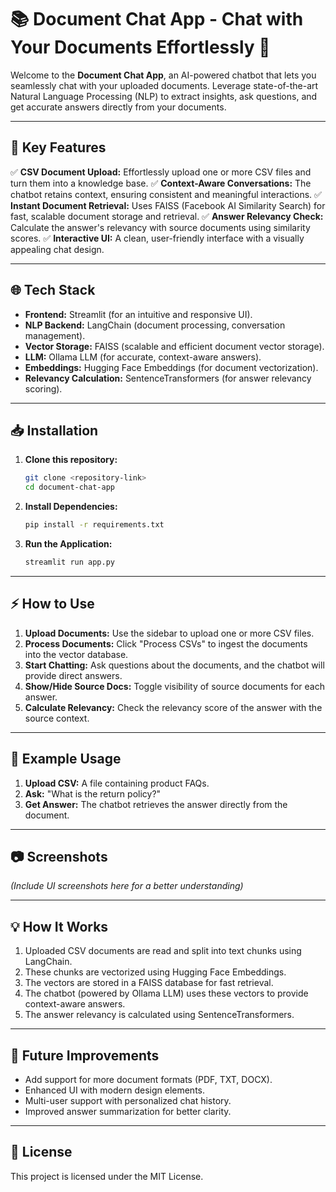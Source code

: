 # 📚 Document Chat App - Chat with Your Documents Effortlessly 💬

Welcome to the **Document Chat App**, an AI-powered chatbot that lets you seamlessly chat with your uploaded documents. Leverage state-of-the-art Natural Language Processing (NLP) to extract insights, ask questions, and get accurate answers directly from your documents.

---

## 🚀 Key Features

✅ **CSV Document Upload:** Effortlessly upload one or more CSV files and turn them into a knowledge base.
✅ **Context-Aware Conversations:** The chatbot retains context, ensuring consistent and meaningful interactions.
✅ **Instant Document Retrieval:** Uses FAISS (Facebook AI Similarity Search) for fast, scalable document storage and retrieval.
✅ **Answer Relevancy Check:** Calculate the answer's relevancy with source documents using similarity scores.
✅ **Interactive UI:** A clean, user-friendly interface with a visually appealing chat design.

---

## 🌐 Tech Stack

* **Frontend:** Streamlit (for an intuitive and responsive UI).
* **NLP Backend:** LangChain (document processing, conversation management).
* **Vector Storage:** FAISS (scalable and efficient document vector storage).
* **LLM:** Ollama LLM (for accurate, context-aware answers).
* **Embeddings:** Hugging Face Embeddings (for document vectorization).
* **Relevancy Calculation:** SentenceTransformers (for answer relevancy scoring).

---

## 📥 Installation

1. **Clone this repository:**

   ```bash
   git clone <repository-link>
   cd document-chat-app
   ```

2. **Install Dependencies:**

   ```bash
   pip install -r requirements.txt
   ```

3. **Run the Application:**

   ```bash
   streamlit run app.py
   ```

---

## ⚡ How to Use

1. **Upload Documents:** Use the sidebar to upload one or more CSV files.
2. **Process Documents:** Click "Process CSVs" to ingest the documents into the vector database.
3. **Start Chatting:** Ask questions about the documents, and the chatbot will provide direct answers.
4. **Show/Hide Source Docs:** Toggle visibility of source documents for each answer.
5. **Calculate Relevancy:** Check the relevancy score of the answer with the source context.

---

## 📌 Example Usage

1. **Upload CSV:** A file containing product FAQs.
2. **Ask:** "What is the return policy?"
3. **Get Answer:** The chatbot retrieves the answer directly from the document.

---

## 📷 Screenshots

*(Include UI screenshots here for a better understanding)*

---

## 💡 How It Works

1. Uploaded CSV documents are read and split into text chunks using LangChain.
2. These chunks are vectorized using Hugging Face Embeddings.
3. The vectors are stored in a FAISS database for fast retrieval.
4. The chatbot (powered by Ollama LLM) uses these vectors to provide context-aware answers.
5. The answer relevancy is calculated using SentenceTransformers.

---

## 🚀 Future Improvements

* Add support for more document formats (PDF, TXT, DOCX).
* Enhanced UI with modern design elements.
* Multi-user support with personalized chat history.
* Improved answer summarization for better clarity.

---

## 📄 License

This project is licensed under the MIT License.
